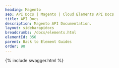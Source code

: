 ```yaml
---
heading: Magento
seo: API Docs | Magento | Cloud Elements API Docs
title: API Docs
description: Magento API Documentation.
layout: sidebarapidocs
breadcrumbs: /docs/elements.html
elementId: 356
parent: Back to Element Guides
order: 90
---
```


{% include swagger.html %}
